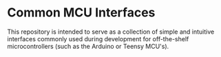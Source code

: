 # Common MCU Interfaces

This repository is intended to serve as a collection of simple and intuitive interfaces commonly used during development for off-the-shelf microcontrollers (such as the Arduino or Teensy MCU's).
